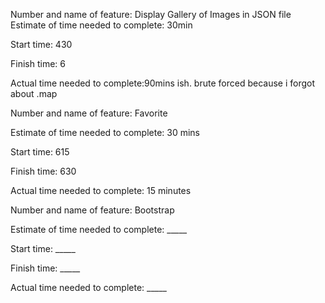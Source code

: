 Number and name of feature: Display Gallery of Images in JSON file
Estimate of time needed to complete: 30min

Start time: 430

Finish time: 6 

Actual time needed to complete:90mins ish. brute forced because i forgot about .map

Number and name of feature: Favorite

Estimate of time needed to complete: 30 mins

Start time: 615

Finish time: 630

Actual time needed to complete: 15 minutes


Number and name of feature: Bootstrap

Estimate of time needed to complete: _____

Start time: _____

Finish time: _____

Actual time needed to complete: _____


